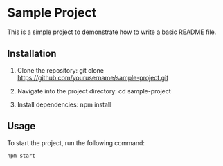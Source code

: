# Sample Project

This is a simple project to demonstrate how to write a basic README file.

## Installation

1. Clone the repository:
   git clone https://github.com/yourusername/sample-project.git

2. Navigate into the project directory:
   cd sample-project

3. Install dependencies:
   npm install

## Usage
To start the project, run the following command:

```npm start```